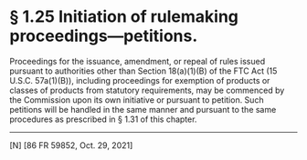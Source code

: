 # § 1.25   Initiation of rulemaking proceedings—petitions.

Proceedings for the issuance, amendment, or repeal of rules issued pursuant to authorities other than Section 18(a)(1)(B) of the FTC Act (15 U.S.C. 57a(1)(B)), including proceedings for exemption of products or classes of products from statutory requirements, may be commenced by the Commission upon its own initiative or pursuant to petition. Such petitions will be handled in the same manner and pursuant to the same procedures as prescribed in § 1.31 of this chapter.



---

[N] [86 FR 59852, Oct. 29, 2021]








